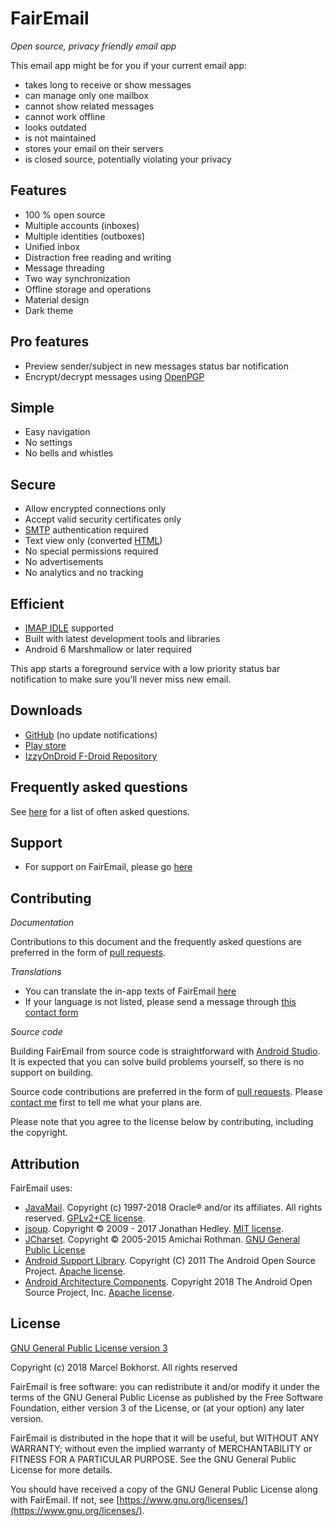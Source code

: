 FairEmail
=========

*Open source, privacy friendly email app*

This email app might be for you if your current email app:

* takes long to receive or show messages
* can manage only one mailbox
* cannot show related messages
* cannot work offline
* looks outdated
* is not maintained
* stores your email on their servers
* is closed source, potentially violating your privacy

Features
--------

* 100 % open source
* Multiple accounts (inboxes)
* Multiple identities (outboxes)
* Unified inbox
* Distraction free reading and writing
* Message threading
* Two way synchronization
* Offline storage and operations
* Material design
* Dark theme

Pro features
------------

* Preview sender/subject in new messages status bar notification
* Encrypt/decrypt messages using [OpenPGP](https://www.openpgp.org/)

Simple
------

* Easy navigation
* No settings
* No bells and whistles

Secure
------

* Allow encrypted connections only
* Accept valid security certificates only
* [SMTP](https://en.wikipedia.org/wiki/Simple_Mail_Transfer_Protocol) authentication required
* Text view only (converted [HTML](https://en.wikipedia.org/wiki/HTML))
* No special permissions required
* No advertisements
* No analytics and no tracking

Efficient
---------

* [IMAP IDLE](https://en.wikipedia.org/wiki/IMAP_IDLE) supported
* Built with latest development tools and libraries
* Android 6 Marshmallow or later required

This app starts a foreground service with a low priority status bar notification to make sure you'll never miss new email.

Downloads
---------

* [GitHub](https://github.com/M66B/open-source-email/releases) (no update notifications)
* [Play store](https://play.google.com/apps/testing/eu.faircode.email)
* [IzzyOnDroid F-Droid Repository](https://apt.izzysoft.de/fdroid/index/apk/eu.faircode.email)

Frequently asked questions
--------------------------

See [here](https://github.com/M66B/open-source-email/blob/master/FAQ.md) for a list of often asked questions.

Support
-------

* For support on FairEmail, please go [here](https://forum.xda-developers.com/android/apps-games/source-email-t3824168)

Contributing
------------

*Documentation*

Contributions to this document and the frequently asked questions
are preferred in the form of [pull requests](https://help.github.com/articles/creating-a-pull-request/).

*Translations*

* You can translate the in-app texts of FairEmail [here](https://crowdin.com/project/open-source-email)
* If your language is not listed, please send a message through [this contact form](https://contact.faircode.eu/)

*Source code*

Building FairEmail from source code is straightforward with [Android Studio](http://developer.android.com/sdk/).
It is expected that you can solve build problems yourself, so there is no support on building.

Source code contributions are preferred in the form of [pull requests](https://help.github.com/articles/creating-a-pull-request/).
Please [contact me](https://contact.faircode.eu/) first to tell me what your plans are.

Please note that you agree to the license below by contributing, including the copyright.

Attribution
-----------

FairEmail uses:

* [JavaMail](https://javaee.github.io/javamail/). Copyright (c) 1997-2018 Oracle® and/or its affiliates. All rights reserved. [GPLv2+CE license](https://javaee.github.io/javamail/JavaMail-License).
* [jsoup](https://jsoup.org/). Copyright © 2009 - 2017 Jonathan Hedley. [MIT license](https://jsoup.org/license).
* [JCharset](http://www.freeutils.net/source/jcharset/). Copyright © 2005-2015 Amichai Rothman. [GNU General Public License](http://www.freeutils.net/source/jcharset/#license)
* [Android Support Library](https://developer.android.com/tools/support-library/). Copyright (C) 2011 The Android Open Source Project. [Apache license](https://android.googlesource.com/platform/frameworks/support/+/master/LICENSE.txt).
* [Android Architecture Components](https://developer.android.com/topic/libraries/architecture/). Copyright 2018 The Android Open Source Project, Inc. [Apache license](https://github.com/googlesamples/android-architecture-components/blob/master/LICENSE).

License
-------

[GNU General Public License version 3](https://www.gnu.org/licenses/gpl.txt)

Copyright (c) 2018 Marcel Bokhorst. All rights reserved

FairEmail is free software: you can redistribute it and/or modify
it under the terms of the GNU General Public License as published by
the Free Software Foundation, either version 3 of the License, or
(at your option) any later version.

FairEmail is distributed in the hope that it will be useful,
but WITHOUT ANY WARRANTY; without even the implied warranty of
MERCHANTABILITY or FITNESS FOR A PARTICULAR PURPOSE.  See the
GNU General Public License for more details.

You should have received a copy of the GNU General Public License
along with FairEmail. If not, see [https://www.gnu.org/licenses/](https://www.gnu.org/licenses/).
